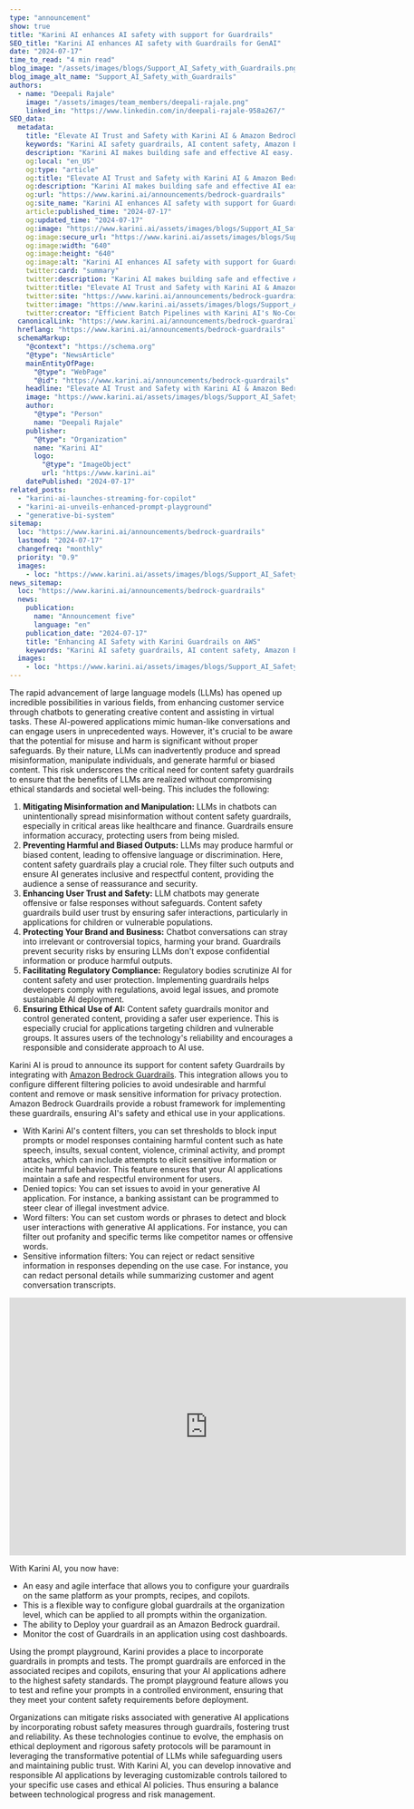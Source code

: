 ```yaml
---
type: "announcement"
show: true
title: "Karini AI enhances AI safety with support for Guardrails"
SEO_title: "Karini AI enhances AI safety with Guardrails for GenAI"
date: "2024-07-17"
time_to_read: "4 min read"
blog_image: "/assets/images/blogs/Support_AI_Safety_with_Guardrails.png"
blog_image_alt_name: "Support_AI_Safety_with_Guardrails"
authors:
  - name: "Deepali Rajale"
    image: "/assets/images/team_members/deepali-rajale.png"
    linked_in: "https://www.linkedin.com/in/deepali-rajale-958a267/"
SEO_data:
  metadata:
    title: "Elevate AI Trust and Safety with Karini AI & Amazon Bedrock Guardrails"
    keywords: "Karini AI safety guardrails, AI content safety, Amazon Bedrock integration, ethical AI applications, AI risk management"
    description: "Karini AI makes building safe and effective AI easy. Our interface lets you set up guardrails alongside everything else you need, so you can quickly develop responsible AI apps."
    og:local: "en_US"
    og:type: "article"
    og:title: "Elevate AI Trust and Safety with Karini AI & Amazon Bedrock Guardrails"
    og:description: "Karini AI makes building safe and effective AI easy. Our interface lets you set up guardrails alongside everything else you need, so you can quickly develop responsible AI apps."
    og:url: "https://www.karini.ai/announcements/bedrock-guardrails"
    og:site_name: "Karini AI enhances AI safety with support for Guardrails"
    article:published_time: "2024-07-17"
    og:updated_time: "2024-07-17"
    og:image: "https://www.karini.ai/assets/images/blogs/Support_AI_Safety_with_Guardrails.png&w=640&q=75"
    og:image:secure_url: "https://www.karini.ai/assets/images/blogs/Support_AI_Safety_with_Guardrails.png&w=640&q=75"
    og:image:width: "640"
    og:image:height: "640"
    og:image:alt: "Karini AI enhances AI safety with support for Guardrails"
    twitter:card: "summary"
    twitter:description: "Karini AI makes building safe and effective AI easy. Our interface lets you set up guardrails alongside everything else you need, so you can quickly develop responsible AI apps."
    twitter:title: "Elevate AI Trust and Safety with Karini AI & Amazon Bedrock Guardrails"
    twitter:site: "https://www.karini.ai/announcements/bedrock-guardrails"
    twitter:image: "https://www.karini.ai/assets/images/blogs/Support_AI_Safety_with_Guardrails.png&w=640&q=75"
    twitter:creator: "Efficient Batch Pipelines with Karini AI's No-Code Generative AI Recipes"
  canonicalLink: "https://www.karini.ai/announcements/bedrock-guardrails"
  hreflang: "https://www.karini.ai/announcements/bedrock-guardrails"
  schemaMarkup:
    "@context": "https://schema.org"
    "@type": "NewsArticle"
    mainEntityOfPage:
      "@type": "WebPage"
      "@id": "https://www.karini.ai/announcements/bedrock-guardrails"
    headline: "Elevate AI Trust and Safety with Karini AI & Amazon Bedrock Guardrails"
    image: "https://www.karini.ai/assets/images/blogs/Support_AI_Safety_with_Guardrails.png"
    author:
      "@type": "Person"
      name: "Deepali Rajale"
    publisher:
      "@type": "Organization"
      name: "Karini AI"
      logo:
        "@type": "ImageObject"
        url: "https://www.karini.ai"
    datePublished: "2024-07-17"
related_posts:
  - "karini-ai-launches-streaming-for-copilot"
  - "karini-ai-unveils-enhanced-prompt-playground"
  - "generative-bi-system"
sitemap:
  loc: "https://www.karini.ai/announcements/bedrock-guardrails"
  lastmod: "2024-07-17"
  changefreq: "monthly"
  priority: "0.9"
  images:
    - loc: "https://www.karini.ai/assets/images/blogs/Support_AI_Safety_with_Guardrails.png"
news_sitemap:
  loc: "https://www.karini.ai/announcements/bedrock-guardrails"
  news:
    publication:
      name: "Announcement five"
      language: "en"
    publication_date: "2024-07-17"
    title: "Enhancing AI Safety with Karini Guardrails on AWS"
    keywords: "Karini AI safety guardrails, AI content safety, Amazon Bedrock integration, ethical AI applications, AI risk management"
  images:
    - loc: "https://www.karini.ai/assets/images/blogs/Support_AI_Safety_with_Guardrails.png"
---
```


The rapid advancement of large language models (LLMs) has opened up incredible possibilities in various fields, from enhancing customer service through chatbots to generating creative content and assisting in virtual tasks. These AI-powered applications mimic human-like conversations and can engage users in unprecedented ways. However, it's crucial to be aware that the potential for misuse and harm is significant without proper safeguards. By their nature, LLMs can inadvertently produce and spread misinformation, manipulate individuals, and generate harmful or biased content. This risk underscores the critical need for content safety guardrails to ensure that the benefits of LLMs are realized without compromising ethical standards and societal well-being. This includes the following:

1. **Mitigating Misinformation and Manipulation:** LLMs in chatbots can unintentionally spread misinformation without content safety guardrails, especially in critical areas like healthcare and finance. Guardrails ensure information accuracy, protecting users from being misled.
2. **Preventing Harmful and Biased Outputs:** LLMs may produce harmful or biased content, leading to offensive language or discrimination. Here, content safety guardrails play a crucial role. They filter such outputs and ensure AI generates inclusive and respectful content, providing the audience a sense of reassurance and security.
3. **Enhancing User Trust and Safety:** LLM chatbots may generate offensive or false responses without safeguards. Content safety guardrails build user trust by ensuring safer interactions, particularly in applications for children or vulnerable populations.
4. **Protecting Your Brand and Business:** Chatbot conversations can stray into irrelevant or controversial topics, harming your brand. Guardrails prevent security risks by ensuring LLMs don't expose confidential information or produce harmful outputs.
5. **Facilitating Regulatory Compliance:** Regulatory bodies scrutinize AI for content safety and user protection. Implementing guardrails helps developers comply with regulations, avoid legal issues, and promote sustainable AI deployment.
6. **Ensuring Ethical Use of AI:** Content safety guardrails monitor and control generated content, providing a safer user experience. This is especially crucial for applications targeting children and vulnerable groups. It assures users of the technology's reliability and encourages a responsible and considerate approach to AI use.

Karini AI is proud to announce its support for content safety Guardrails by integrating with [Amazon Bedrock Guardrails](https://aws.amazon.com/bedrock/guardrails/). This integration allows you to configure different filtering policies to avoid undesirable and harmful content and remove or mask sensitive information for privacy protection. Amazon Bedrock Guardrails provide a robust framework for implementing these guardrails, ensuring AI's safety and ethical use in your applications.

- With Karini AI's content filters, you can set thresholds to block input prompts or model responses containing harmful content such as hate speech, insults, sexual content, violence, criminal activity, and prompt attacks, which can include attempts to elicit sensitive information or incite harmful behavior. This feature ensures that your AI applications maintain a safe and respectful environment for users.
- Denied topics: You can set issues to avoid in your generative AI application. For instance, a banking assistant can be programmed to steer clear of illegal investment advice.
- Word filters: You can set custom words or phrases to detect and block user interactions with generative AI applications. For instance, you can filter out profanity and specific terms like competitor names or offensive words.
- Sensitive information filters: You can reject or redact sensitive information in responses depending on the use case. For instance, you can redact personal details while summarizing customer and agent conversation transcripts.

<iframe width="700" height="455" src="https://www.youtube.com/embed/SM23u0W_Gao?si=RnrplOcUN_nW1oZx" title="AI safety with support for Guardrails" frameborder="0" allowfullscreen></iframe>

With Karini AI, you now have:

- An easy and agile interface that allows you to configure your guardrails on the same platform as your prompts, recipes, and copilots.
- This is a flexible way to configure global guardrails at the organization level, which can be applied to all prompts within the organization.
- The ability to Deploy your guardrail as an Amazon Bedrock guardrail.
- Monitor the cost of Guardrails in an application using cost dashboards.

Using the prompt playground, Karini provides a place to incorporate guardrails in prompts and tests. The prompt guardrails are enforced in the associated recipes and copilots, ensuring that your AI applications adhere to the highest safety standards. The prompt playground feature allows you to test and refine your prompts in a controlled environment, ensuring that they meet your content safety requirements before deployment.

Organizations can mitigate risks associated with generative AI applications by incorporating robust safety measures through guardrails, fostering trust and reliability. As these technologies continue to evolve, the emphasis on ethical deployment and rigorous safety protocols will be paramount in leveraging the transformative potential of LLMs while safeguarding users and maintaining public trust. With Karini AI, you can develop innovative and responsible AI applications by leveraging customizable controls tailored to your specific use cases and ethical AI policies. Thus ensuring a balance between technological progress and risk management.

